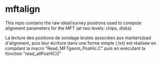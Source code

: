 # mftalign
This repo contains the raw ideal/survey positions used to compute alignment parameters for the MFT (at two levels: chips, disks)

La lecture des positions de sondage brutes associées aux markers/pad d'alignment, puis leur écriture dans une forme simple (.txt) est réalisée en compilant la macro "Read_MFTgeom_PosHic.C" puis en exécutant la fonction "read_allPosHIC()"
